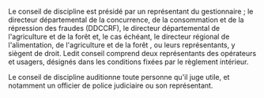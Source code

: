 Le conseil de discipline est présidé par un représentant du gestionnaire ; le directeur départemental de la concurrence, de la consommation et de la répression des fraudes (DDCCRF), le directeur départemental de l'agriculture et de la forêt et, le cas échéant, le directeur régional de l'alimentation, de l'agriculture et de la forêt , ou leurs représentants, y siègent de droit. Ledit conseil comprend deux représentants des opérateurs et usagers, désignés dans les conditions fixées par le règlement intérieur.

Le conseil de discipline auditionne toute personne qu'il juge utile, et notamment un officier de police judiciaire ou son représentant.
